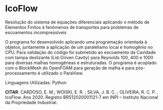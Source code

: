 # IcoFlow
Resolução do sistema de equações diferenciais aplicando o método de Elementos Finitos à fenômenos de transportes para problemas de escoamentos incompressíveis

O programa foi desenvolvido aplicando uma programação orientada à objetos, juntamente a aplicação de um paralelismo local e homogênio no CPU. Para validação do código foi
submetido ao escoamento da Cavidade com tampa deslizante (Lid-Driven Cavity) para Reynolds 100, 400 e 1000 para diversas malhas homogêneas e estruturadas.
O programa é acoplado com o BlockMesh do OpenFOAM para geração de malha e para pós-processamento é utilizado o ParaView.

Linguagens Utilizadas: Python

**CITAR**: CARDOSO, E. M.; WOISKI, E. R. ; SILVA, J. B. C. ; OLIVEIRA, R. C. P. . IcoFlow. Ano 2020. Registro BR512020001121-7 em INPI – Instituto Nacional da Propriedade Industrial.
